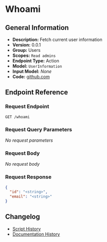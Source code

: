 <!-- BEGIN GENERATED CONTENT -->
# Whoami

## General Information

- **Description:** Fetch current user information
- **Version:** 0.0.1
- **Group:** Users
- **Scopes:** `Read admins`
- **Endpoint Type:** Action
- **Model:** `UserInformation`
- **Input Model:** _None_
- **Code:** [github.com](https://github.com/NangoHQ/integration-templates/tree/main/integrations/intercom/actions/whoami.ts)


## Endpoint Reference

### Request Endpoint

`GET /whoami`

### Request Query Parameters

_No request parameters_

### Request Body

_No request body_

### Request Response

```json
{
  "id": "<string>",
  "email": "<string>"
}
```

## Changelog

- [Script History](https://github.com/NangoHQ/integration-templates/commits/main/integrations/intercom/actions/whoami.ts)
- [Documentation History](https://github.com/NangoHQ/integration-templates/commits/main/integrations/intercom/actions/whoami.md)

<!-- END  GENERATED CONTENT -->

